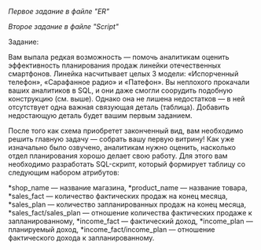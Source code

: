 *Первое задание в файле "ER"*

*Второе задание в файле "Script"*


Задание:

Вам выпала редкая возможность — помочь аналитикам оценить эффективность планирования продаж линейки отечественных смартфонов. Линейка насчитывает целых 3 модели: «Испорченный телефон», «Сарафанное радио» и «Патефон». Вы неплохого прокачали ваших аналитиков в SQL, и они даже смогли соорудить подобную конструкцию (см. выше). Однако она не лишена недостатков — в ней отсутствует одна важная связующая деталь (таблица). Добавить недостающую деталь будет вашим первым заданием. 

После того как схема приобретет законченный вид, вам необходимо решить главную задачу — собрать вашу первую витрину! Как уже изначально было озвучено, аналитикам нужно оценить, насколько отдел планирования хорошо делает свою работу. Для этого вам необходимо разработать SQL-скрипт, который формирует таблицу со следующим набором атрибутов:

*shop_name — название магазина,
*product_name — название товара,
*sales_fact — количество фактических продаж на конец месяца,
*sales_plan — количество запланированных продаж на конец месяца,
*sales_fact/sales_plan — отношение количества фактических продаже к запланированному,
*income_fact — фактический доход,
*income_plan — планируемый доход,
*income_fact/income_plan — отношение фактического дохода к запланированному.
